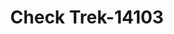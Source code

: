 ---
f_zip-code: 56401
f_state-code: MN
title: Check Trek-14103
f_phone: 218-829-9189
f_city-only: Brainerd
f_address: 1121 S 6Th Street Brainerd
f_location-unique-id: '14103'
slug: check-trek-14103
updated-on: '2024-05-30T13:46:58.046Z'
created-on: '2024-05-30T13:36:59.803Z'
published-on: '2024-05-30T13:54:32.469Z'
f_city-state: cms/city/brainerd-mn.md
f_company: cms/company/check-trek.md
f_state: cms/state/minnesota.md
layout: '[payday-loan].html'
tags: payday-loan
---
